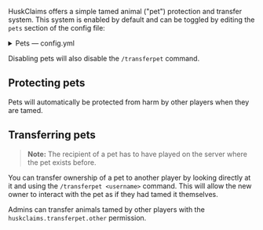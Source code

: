 HuskClaims offers a simple tamed animal ("pet") protection and transfer system. This system is enabled by default and can be toggled by editing the `pets` section of the config file:

<details>
<summary>Pets &mdash; config.yml</summary>

```yaml
# Settings for protecting tamed animals (pets). Docs: https://william278.net/docs/huskclaims/pets
pets:
  # Whether to enable protecting tamed animals to only be harmed/used by their owner
  enabled: true
```
</details>

Disabling pets will also disable the `/transferpet` command.

## Protecting pets
Pets will automatically be protected from harm by other players when they are tamed.

## Transferring pets
> **Note:** The recipient of a pet has to have played on the server where the pet exists before.

You can transfer ownership of a pet to another player by looking directly at it and using the `/transferpet <username>` command. This will allow the new owner to interact with the pet as if they had tamed it themselves.

Admins can transfer animals tamed by other players with the `huskclaims.transferpet.other` permission.